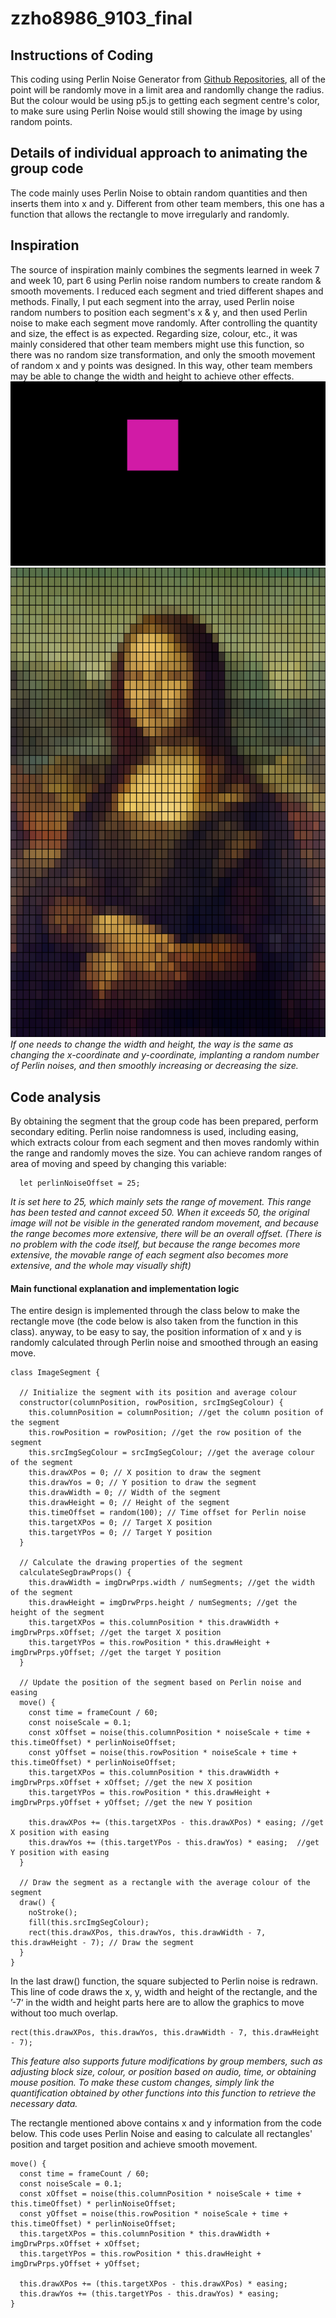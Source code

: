 # zzho8986_9103_final

## Instructions of Coding
This coding using  Perlin Noise Generator from [Github Repositories](https://github.com/joeiddon/perlin), all of the point will be randomly move in a limit area and randomlly change the radius. But the colour would be using p5.js to getting each segment centre's color, to make sure using Perlin Noise would still showing the image by using random points.

## Details of individual approach to animating the group code
The code mainly uses Perlin Noise to obtain random quantities and then inserts them into x and y. Different from other team members, this one has a function that allows the rectangle to move irregularly and randomly.

## Inspiration
The source of inspiration mainly combines the segments learned in week 7 and week 10, part 6 using Perlin noise random numbers to create random & smooth movements. I reduced each segment and tried different shapes and methods. Finally, I put each segment into the array,  used Perlin noise random numbers to position each segment's x & y, and then used Perlin noise to make each segment move randomly. After controlling the quantity and size, the effect is as expected. Regarding size, colour, etc., it was mainly considered that other team members might use this function, so there was no random size transformation, and only the smooth movement of random x and y points was designed. In this way, other team members may be able to change the width and height to achieve other effects.
![Week 10 tut photo](/image/wk10.gif)![Week 7 tut photo](/image/wk7.png)
*If one needs to change the width and height, the way is the same as changing the x-coordinate and y-coordinate, implanting a random number of Perlin noises, and then smoothly increasing or decreasing the size.*


## Code analysis
By obtaining the segment that the group code has been prepared, perform secondary editing. Perlin noise randomness is used, including easing, which extracts colour from each segment and then moves randomly within the range and randomly moves the size. You can achieve random ranges of area of moving and speed by changing this variable:

```
  let perlinNoiseOffset = 25;
```
*It is set here to 25, which mainly sets the range of movement. This range has been tested and cannot exceed 50. When it exceeds 50, the original image will not be visible in the generated random movement, and because the range becomes more extensive, there will be an overall offset. (There is no problem with the code itself, but because the range becomes more extensive, the movable range of each segment also becomes more extensive, and the whole may visually shift)*

#### Main functional explanation and implementation logic
The entire design is implemented through the class below to make the rectangle move (the code below is also taken from the function in this class). anyway, to be easy to say, the position information of x and y is randomly calculated through Perlin noise and smoothed through an easing move.
```
class ImageSegment {

  // Initialize the segment with its position and average colour
  constructor(columnPosition, rowPosition, srcImgSegColour) {
    this.columnPosition = columnPosition; //get the column position of the segment
    this.rowPosition = rowPosition; //get the row position of the segment
    this.srcImgSegColour = srcImgSegColour; //get the average colour of the segment
    this.drawXPos = 0; // X position to draw the segment
    this.drawYos = 0; // Y position to draw the segment
    this.drawWidth = 0; // Width of the segment
    this.drawHeight = 0; // Height of the segment
    this.timeOffset = random(100); // Time offset for Perlin noise
    this.targetXPos = 0; // Target X position
    this.targetYPos = 0; // Target Y position
  }

  // Calculate the drawing properties of the segment
  calculateSegDrawProps() {
    this.drawWidth = imgDrwPrps.width / numSegments; //get the width of the segment
    this.drawHeight = imgDrwPrps.height / numSegments; //get the height of the segment
    this.targetXPos = this.columnPosition * this.drawWidth + imgDrwPrps.xOffset; //get the target X position
    this.targetYPos = this.rowPosition * this.drawHeight + imgDrwPrps.yOffset; //get the target Y position
  }

  // Update the position of the segment based on Perlin noise and easing
  move() {
    const time = frameCount / 60; 
    const noiseScale = 0.1;
    const xOffset = noise(this.columnPosition * noiseScale + time + this.timeOffset) * perlinNoiseOffset;
    const yOffset = noise(this.rowPosition * noiseScale + time + this.timeOffset) * perlinNoiseOffset;
    this.targetXPos = this.columnPosition * this.drawWidth + imgDrwPrps.xOffset + xOffset; //get the new X position
    this.targetYPos = this.rowPosition * this.drawHeight + imgDrwPrps.yOffset + yOffset; //get the new Y position

    this.drawXPos += (this.targetXPos - this.drawXPos) * easing; //get X position with easing
    this.drawYos += (this.targetYPos - this.drawYos) * easing;  //get Y position with easing
  }

  // Draw the segment as a rectangle with the average colour of the segment
  draw() {
    noStroke();
    fill(this.srcImgSegColour);
    rect(this.drawXPos, this.drawYos, this.drawWidth - 7, this.drawHeight - 7); // Draw the segment
  }
}
```

In the last draw() function, the square subjected to Perlin noise is redrawn. This line of code draws the x, y, width and height of the rectangle, and the ’-7‘ in the width and height parts here are to allow the graphics to move without too much overlap.
```
rect(this.drawXPos, this.drawYos, this.drawWidth - 7, this.drawHeight - 7);
```
*This feature also supports future modifications by group members, such as adjusting block size, colour, or position based on audio, time, or obtaining mouse position. To make these custom changes, simply link the quantification obtained by other functions into this function to retrieve the necessary data.*

The rectangle mentioned above contains x and y information from the code below. This code uses Perlin Noise and easing to calculate all rectangles' position and target position and achieve smooth movement.

```
move() {
  const time = frameCount / 60;
  const noiseScale = 0.1;
  const xOffset = noise(this.columnPosition * noiseScale + time + this.timeOffset) * perlinNoiseOffset;
  const yOffset = noise(this.rowPosition * noiseScale + time + this.timeOffset) * perlinNoiseOffset;
  this.targetXPos = this.columnPosition * this.drawWidth + imgDrwPrps.xOffset + xOffset;
  this.targetYPos = this.rowPosition * this.drawHeight + imgDrwPrps.yOffset + yOffset;

  this.drawXPos += (this.targetXPos - this.drawXPos) * easing;
  this.drawYos += (this.targetYPos - this.drawYos) * easing;
}
```

